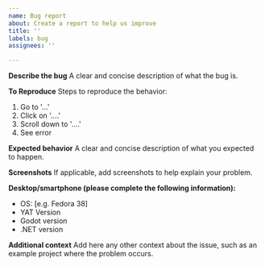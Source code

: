 ```yaml
---
name: Bug report
about: Create a report to help us improve
title: ''
labels: bug
assignees: ''

---
```


**Describe the bug**
A clear and concise description of what the bug is.

**To Reproduce**
Steps to reproduce the behavior:
1. Go to '...'
2. Click on '....'
3. Scroll down to '....'
4. See error

**Expected behavior**
A clear and concise description of what you expected to happen.

**Screenshots**
If applicable, add screenshots to help explain your problem.

**Desktop/smartphone (please complete the following information):**
 - OS: [e.g. Fedora 38]
 - YAT Version
 - Godot version
 - .NET version

**Additional context**
Add here any other context about the issue, such as an example project where the problem occurs.
